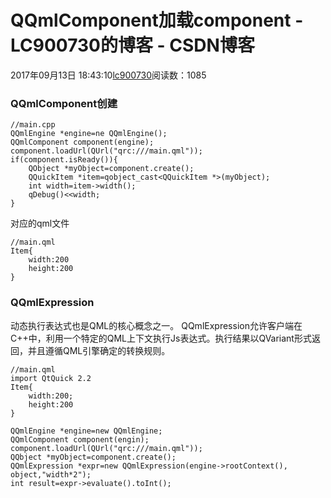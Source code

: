 # QQmlComponent加载component - LC900730的博客 - CSDN博客
2017年09月13日 18:43:10[lc900730](https://me.csdn.net/LC900730)阅读数：1085
### QQmlComponent创建
```
//main.cpp
QQmlEngine *engine=ne QQmlEngine();
QQmlComponent component(engine);
component.loadUrl(QUrl("qrc:///main.qml"));
if(component.isReady()){
    QObject *myObject=component.create();
    QQuickItem *item=qobject_cast<QQuickItem *>(myObject);
    int width=item->width();
    qDebug()<<width;
}
```
对应的qml文件
```
//main.qml
Item{
    width:200
    height:200
}
```
### QQmlExpression
动态执行表达式也是QML的核心概念之一。 
QQmlExpression允许客户端在C++中，利用一个特定的QML上下文执行Js表达式。执行结果以QVariant形式返回，并且遵循QML引擎确定的转换规则。
```
//main.qml
import QtQuick 2.2
Item{
    width:200;
    height:200
}
```
```
QQmlEngine *engine=new QQmlEngine;
QQmlComponent component(engin);
component.loadUrl(QUrl("qrc:///main.qml"));
QQbject *myObject=component.create();
QQmlExpression *expr=new QQmlExpression(engine->rootContext(),
object,"width*2");
int result=expr->evaluate().toInt();
```

